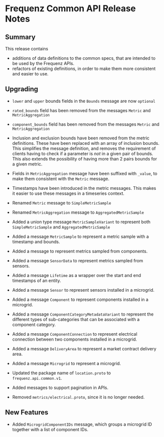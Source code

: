# Frequenz Common API Release Notes

## Summary

This release contains
* additions of data definitions to the common specs, that are intended to be
  used by the Frequenz APIs.
* refactors of existing definitions, in order to make them more consistent and
  easier to use.

## Upgrading

- `lower` and `upper` bounds fields in the `Bounds` message are now `optional`

- `rated_bounds` field has been removed from the messages `Metric` and
  `MetricAggregation`

- `component_bounds` field has been removed from the messages `Metric` and
  `MetricAggregation`

- Inclusion and exclusion bounds have been removed from the metric definitions.
  These have been replaced with an array of inclusion bounds. This simplifies
  the message definition, and removes the requirement of clients having to check
  if a parameter is _not_ in a given pair of bounds. This also extends the
  possibility of having more than 2 pairs bounds for a given metric.

- Fields in `MetricAggregation` message have been suffixed with `_value`, to
  make them consistent with the `Metric` message.

- Timestamps have been introduced in the metric messages. This makes it easier
  to use these messages in a timeseries context.

- Renamed `Metric` message to `SimpleMetricSample`

- Renamed `MetricAggregation` message to `AggregatedMetricSample`

- Added a union type message `MetricSampleVariant` to represent both
  `SimpleMetricSample` and `AggregatedMetricSample`

- Added a message `MetricSample` to represent a metric sample with a timestamp
  and bounds.

- Added a message to represent metrics sampled from components.

- Added a message `SensorData` to represent metrics sampled from sensors.

- Added a message `Lifetime` as a wrapper over the start and end timestamps of
  an entity.

- Added a message `Sensor` to represent sensors installed in a microgrid.

- Added a message `Component` to represent components installed in a microgrid.

- Added a message `ComponentCategoryMetadataVariant` to represent the different
  types of sub-categories that can be associated with a component category.

- Added a message `ComponentConnection` to represent electrical connection
  between two components installed in a microgrid.

- Added a message `DeliveryArea` to represent a market contract delivery area.

- Added a message `Microgrid` to represent a microgrid.

- Updated the package name of `location.proto` to `frequenz.api.common.v1`.

- Added messages to support pagination in APIs.

- Removed `metrics/electrical.proto`, since it is no longer needed.

## New Features

- Added `MicrogridComponentIDs` message, which groups a microgrid ID together with
  a list of component IDs.
